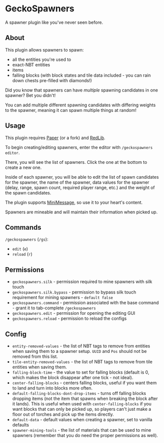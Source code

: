 # GeckoSpawners

A spawner plugin like you've never seen before.
## About

This plugin allows spawners to spawn:
* all the entities you're used to
* exact-NBT entities
* items
* falling blocks (with block states and tile data included - you can rain down chests pre-filled with diamonds!)

Did you know that spawners can have *multiple* spawning candidates in one spawner? Bet you didn't!

You can add multiple different spawning candidates with differing weights to the spawner, meaning it can spawn multiple things at random!

## Usage

This plugin requires [Paper](https://papermc.io/) (or a fork) and [RedLib](https://github.com/Redempt/RedLib/releases).

To begin creating/editing spawners, enter the editor with `/geckospawners editor`.

There, you will see the list of spawners. Click the one at the bottom to create a new one.

Inside of each spawner, you will be able to edit the list of spawn candidates for the spawner, the name of the spawner, data values for the spawner (delay, range, spawn count, required player range, etc.) and the weight of the spawn candidates.

The plugin supports [MiniMessage](https://docs.adventure.kyori.net/minimessage#format), so use it to your heart's content.

Spawners are mineable and will maintain their information when picked up.

## Commands

`/geckospawners` (`/gs`):
* `edit` (`e`)
* `reload` (`r`)

## Permissions

* `geckospawners.silk` - permission required to mine spawners with silk touch
* `geckospawners.silk.bypass` - permission to bypass silk touch requirement for mining spawners - `default false`
* `geckospawners.command` - permission associated with the base command - grant it to tab-complete `/geckospawners`
* `geckospawners.edit` - permission for opening the editing GUI
* `geckospawners.reload` - permission to reload the configs

## Config

* `entity-removed-values` - the list of NBT tags to remove from entities when saving them to a spawner setup. `UUID` and `Pos` should not be removed from this list.
* `tile-entity-removed-values` - the list of NBT tags to remove from tile entities when saving them.
* `falling-block-time` - the value to set for falling blocks (default is 0, which makes the block disappear after one tick - not ideal).
* `center-falling-blocks` - centers falling blocks, useful if you want them to land and turn into blocks more often.
* `default-falling-blocks-dont-drop-items` - turns off falling blocks dropping items (not the item that spawns when breaking the block after it lands). This is useful when used with `center-falling-blocks` if you want blocks that can only be picked up, so players can't just make a floor out of torches and pick up the items directly.
* `default-data` - default values when creating a spawner, set to vanilla defaults
* `spawner-mining-tools` - the list of materials that can be used to mine spawners (remember that you do need the proper permissions as well).
